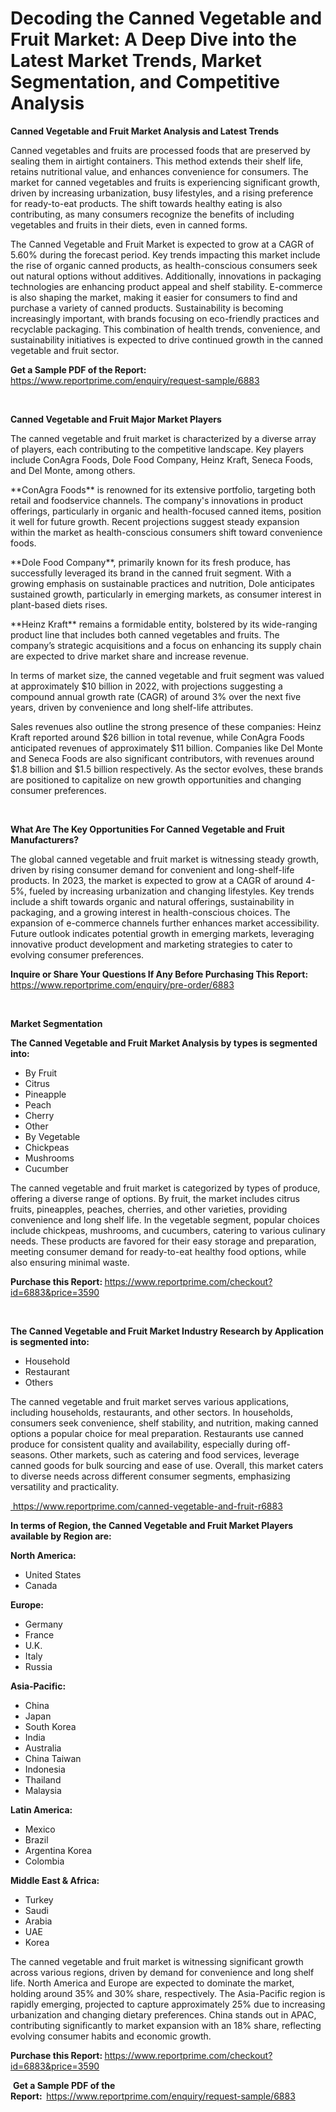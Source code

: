 <p><h1>Decoding the Canned Vegetable and Fruit Market: A Deep Dive into the Latest Market Trends, Market Segmentation, and Competitive Analysis</h1></p><p><strong>Canned Vegetable and Fruit Market Analysis and Latest Trends</strong></p>
<p><p>Canned vegetables and fruits are processed foods that are preserved by sealing them in airtight containers. This method extends their shelf life, retains nutritional value, and enhances convenience for consumers. The market for canned vegetables and fruits is experiencing significant growth, driven by increasing urbanization, busy lifestyles, and a rising preference for ready-to-eat products. The shift towards healthy eating is also contributing, as many consumers recognize the benefits of including vegetables and fruits in their diets, even in canned forms.</p><p>The Canned Vegetable and Fruit Market is expected to grow at a CAGR of 5.60% during the forecast period. Key trends impacting this market include the rise of organic canned products, as health-conscious consumers seek out natural options without additives. Additionally, innovations in packaging technologies are enhancing product appeal and shelf stability. E-commerce is also shaping the market, making it easier for consumers to find and purchase a variety of canned products. Sustainability is becoming increasingly important, with brands focusing on eco-friendly practices and recyclable packaging. This combination of health trends, convenience, and sustainability initiatives is expected to drive continued growth in the canned vegetable and fruit sector.</p></p>
<p><strong>Get a Sample PDF of the Report:&nbsp;</strong> <a href="https://www.reportprime.com/enquiry/request-sample/6883?utm_campaign=4601&utm_medium=2&utm_source=Github&utm_content=ia&utm_term=17052025&utm_id=canned-vegetable-and-fruit">https://www.reportprime.com/enquiry/request-sample/6883</a></p>
<p>&nbsp;</p>
<p><strong>Canned Vegetable and Fruit Major Market Players</strong></p>
<p><p>The canned vegetable and fruit market is characterized by a diverse array of players, each contributing to the competitive landscape. Key players include ConAgra Foods, Dole Food Company, Heinz Kraft, Seneca Foods, and Del Monte, among others. </p><p>**ConAgra Foods** is renowned for its extensive portfolio, targeting both retail and foodservice channels. The company's innovations in product offerings, particularly in organic and health-focused canned items, position it well for future growth. Recent projections suggest steady expansion within the market as health-conscious consumers shift toward convenience foods.</p><p>**Dole Food Company**, primarily known for its fresh produce, has successfully leveraged its brand in the canned fruit segment. With a growing emphasis on sustainable practices and nutrition, Dole anticipates sustained growth, particularly in emerging markets, as consumer interest in plant-based diets rises.</p><p>**Heinz Kraft** remains a formidable entity, bolstered by its wide-ranging product line that includes both canned vegetables and fruits. The company’s strategic acquisitions and a focus on enhancing its supply chain are expected to drive market share and increase revenue.</p><p>In terms of market size, the canned vegetable and fruit segment was valued at approximately $10 billion in 2022, with projections suggesting a compound annual growth rate (CAGR) of around 3% over the next five years, driven by convenience and long shelf-life attributes.</p><p>Sales revenues also outline the strong presence of these companies: Heinz Kraft reported around $26 billion in total revenue, while ConAgra Foods anticipated revenues of approximately $11 billion. Companies like Del Monte and Seneca Foods are also significant contributors, with revenues around $1.8 billion and $1.5 billion respectively. As the sector evolves, these brands are positioned to capitalize on new growth opportunities and changing consumer preferences.</p></p>
<p>&nbsp;</p>
<p><strong>What Are The Key Opportunities For Canned Vegetable and Fruit Manufacturers?</strong></p>
<p><p>The global canned vegetable and fruit market is witnessing steady growth, driven by rising consumer demand for convenient and long-shelf-life products. In 2023, the market is expected to grow at a CAGR of around 4-5%, fueled by increasing urbanization and changing lifestyles. Key trends include a shift towards organic and natural offerings, sustainability in packaging, and a growing interest in health-conscious choices. The expansion of e-commerce channels further enhances market accessibility. Future outlook indicates potential growth in emerging markets, leveraging innovative product development and marketing strategies to cater to evolving consumer preferences.</p></p>
<p><strong>Inquire or Share Your Questions If Any Before Purchasing This Report:</strong> <a href="https://www.reportprime.com/enquiry/pre-order/6883?utm_campaign=4601&utm_medium=2&utm_source=Github&utm_content=ia&utm_term=17052025&utm_id=canned-vegetable-and-fruit">https://www.reportprime.com/enquiry/pre-order/6883</a></p>
<p>&nbsp;</p>
<p><strong>Market Segmentation</strong></p>
<p><strong>The Canned Vegetable and Fruit Market Analysis by types is segmented into:</strong></p>
<p><ul><li>By Fruit</li><li>Citrus</li><li>Pineapple</li><li>Peach</li><li>Cherry</li><li>Other</li><li>By Vegetable</li><li>Chickpeas</li><li>Mushrooms</li><li>Cucumber</li></ul></p>
<p><p>The canned vegetable and fruit market is categorized by types of produce, offering a diverse range of options. By fruit, the market includes citrus fruits, pineapples, peaches, cherries, and other varieties, providing convenience and long shelf life. In the vegetable segment, popular choices include chickpeas, mushrooms, and cucumbers, catering to various culinary needs. These products are favored for their easy storage and preparation, meeting consumer demand for ready-to-eat healthy food options, while also ensuring minimal waste.</p></p>
<p><strong>Purchase this Report:&nbsp;</strong><a href="https://www.reportprime.com/checkout?id=6883&price=3590&utm_campaign=4601&utm_medium=2&utm_source=Github&utm_content=ia&utm_term=17052025&utm_id=canned-vegetable-and-fruit">https://www.reportprime.com/checkout?id=6883&price=3590</a></p>
<p>&nbsp;</p>
<p><strong>The Canned Vegetable and Fruit Market Industry Research by Application is segmented into:</strong></p>
<p><ul><li>Household</li><li>Restaurant</li><li>Others</li></ul></p>
<p><p>The canned vegetable and fruit market serves various applications, including households, restaurants, and other sectors. In households, consumers seek convenience, shelf stability, and nutrition, making canned options a popular choice for meal preparation. Restaurants use canned produce for consistent quality and availability, especially during off-seasons. Other markets, such as catering and food services, leverage canned goods for bulk sourcing and ease of use. Overall, this market caters to diverse needs across different consumer segments, emphasizing versatility and practicality.</p></p>
<p><a href="https://www.reportprime.com/canned-vegetable-and-fruit-r6883?utm_campaign=4601&utm_medium=2&utm_source=Github&utm_content=ia&utm_term=17052025&utm_id=canned-vegetable-and-fruit">&nbsp;https://www.reportprime.com/canned-vegetable-and-fruit-r6883</a></p>
<p><strong>In terms of Region, the Canned Vegetable and Fruit Market Players available by Region are:</strong></p>
<p>
    <p> <strong> North America: </strong>
        <ul>
            <li>United States</li>
            <li>Canada</li>
        </ul>
        </p> 
    <p> <strong> Europe: </strong>
        <ul>
            <li>Germany</li>
            <li>France</li>
            <li>U.K.</li>
            <li>Italy</li>
            <li>Russia</li>
        </ul>
        </p> 
    <p> <strong> Asia-Pacific: </strong>
        <ul>
            <li>China</li>
            <li>Japan</li>
            <li>South Korea</li>
            <li>India</li>
            <li>Australia</li>
            <li>China Taiwan</li>
            <li>Indonesia</li>
            <li>Thailand</li>
            <li>Malaysia</li>
        </ul>
        </p> 
    <p> <strong> Latin America: </strong>
        <ul>
            <li>Mexico</li>
            <li>Brazil</li>
            <li>Argentina Korea</li>
            <li>Colombia</li>
        </ul>
        </p> 
    <p> <strong> Middle East & Africa: </strong>
        <ul>
            <li>Turkey</li>
            <li>Saudi</li>
            <li>Arabia</li>
            <li>UAE</li>
            <li>Korea</li>
        </ul>
    </p>
    </p>
<p><p>The canned vegetable and fruit market is witnessing significant growth across various regions, driven by demand for convenience and long shelf life. North America and Europe are expected to dominate the market, holding around 35% and 30% share, respectively. The Asia-Pacific region is rapidly emerging, projected to capture approximately 25% due to increasing urbanization and changing dietary preferences. China stands out in APAC, contributing significantly to market expansion with an 18% share, reflecting evolving consumer habits and economic growth.</p></p>
<p><strong>Purchase this Report: </strong><a href="https://www.reportprime.com/checkout?id=6883&price=3590&utm_campaign=4601&utm_medium=2&utm_source=Github&utm_content=ia&utm_term=17052025&utm_id=canned-vegetable-and-fruit">https://www.reportprime.com/checkout?id=6883&price=3590</a></p>
<p>&nbsp;<strong>Get a Sample PDF of the Report:&nbsp;&nbsp;</strong><a href="https://www.reportprime.com/enquiry/request-sample/6883?utm_campaign=4601&utm_medium=2&utm_source=Github&utm_content=ia&utm_term=17052025&utm_id=canned-vegetable-and-fruit">https://www.reportprime.com/enquiry/request-sample/6883</a></p>
<p><strong></strong></p>
<p><p></p><p></p><p></p></p>